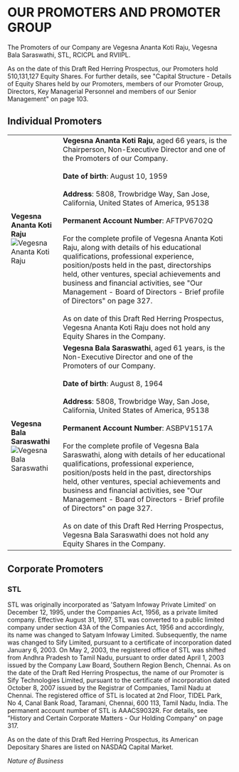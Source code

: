 # OUR PROMOTERS AND PROMOTER GROUP

The Promoters of our Company are Vegesna Ananta Koti Raju, Vegesna Bala Saraswathi, STL, RCICPL and RVIIPL.

As on the date of this Draft Red Herring Prospectus, our Promoters hold 510,131,127 Equity Shares. For further details, see "Capital Structure - Details of Equity Shares held by our Promoters, members of our Promoter Group, Directors, Key Managerial Personnel and members of our Senior Management" on page 103.

## Individual Promoters

<table><tr><td><strong>Vegesna Ananta Koti Raju</strong><br><img src="image.jpg" alt="Vegesna Ananta Koti Raju"></td><td><strong>Vegesna Ananta Koti Raju</strong>, aged 66 years, is the Chairperson, Non-Executive Director and one of the Promoters of our Company.<br><br><strong>Date of birth</strong>: August 10, 1959<br><br><strong>Address</strong>: 5808, Trowbridge Way, San Jose, California, United States of America, 95138<br><br><strong>Permanent Account Number</strong>: AFTPV6702Q<br><br>For the complete profile of Vegesna Ananta Koti Raju, along with details of his educational qualifications, professional experience, position/posts held in the past, directorships held, other ventures, special achievements and business and financial activities, see "Our Management - Board of Directors - Brief profile of Directors" on page 327.<br><br>As on date of this Draft Red Herring Prospectus, Vegesna Ananta Koti Raju does not hold any Equity Shares in the Company.</td></tr><tr><td><strong>Vegesna Bala Saraswathi</strong><br><img src="image.jpg" alt="Vegesna Bala Saraswathi"></td><td><strong>Vegesna Bala Saraswathi</strong>, aged 61 years, is the Non-Executive Director and one of the Promoters of our Company.<br><br><strong>Date of birth</strong>: August 8, 1964<br><br><strong>Address</strong>: 5808, Trowbridge Way, San Jose, California, United States of America, 95138<br><br><strong>Permanent Account Number</strong>: ASBPV1517A<br><br>For the complete profile of Vegesna Bala Saraswathi, along with details of her educational qualifications, professional experience, position/posts held in the past, directorships held, other ventures, special achievements and business and financial activities, see "Our Management - Board of Directors - Brief profile of Directors" on page 327.<br><br>As on date of this Draft Red Herring Prospectus, Vegesna Bala Saraswathi does not hold any Equity Shares in the Company.</td></tr></table>

## Corporate Promoters

### STL

STL was originally incorporated as 'Satyam Infoway Private Limited' on December 12, 1995, under the Companies Act, 1956, as a private limited company. Effective August 31, 1997, STL was converted to a public limited company under section 43A of the Companies Act, 1956 and accordingly, its name was changed to Satyam Infoway Limited. Subsequently, the name was changed to Sify Limited, pursuant to a certificate of incorporation dated January 6, 2003. On May 2, 2003, the registered office of STL was shifted from Andhra Pradesh to Tamil Nadu, pursuant to order dated April 1, 2003 issued by the Company Law Board, Southern Region Bench, Chennai. As on the date of the Draft Red Herring Prospectus, the name of our Promoter is Sify Technologies Limited, pursuant to the certificate of incorporation dated October 8, 2007 issued by the Registrar of Companies, Tamil Nadu at Chennai. The registered office of STL is located at 2nd Floor, TIDEL Park, No 4, Canal Bank Road, Taramani, Chennai, 600 113, Tamil Nadu, India. The permanent account number of STL is AAACS9032R. For details, see "History and Certain Corporate Matters - Our Holding Company" on page 317.

As on the date of this Draft Red Herring Prospectus, its American Depositary Shares are listed on NASDAQ Capital Market.

*Nature of Business*